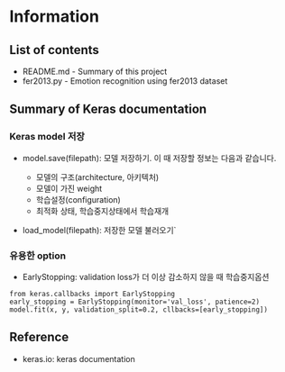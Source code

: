 # Information

## List of contents

* README.md - Summary of this project
* fer2013.py - Emotion recognition using fer2013 dataset

## Summary of Keras documentation 

### Keras model 저장
* model.save(filepath): 모델 저장하기. 이 때 저장할 정보는 다음과 같습니다.
    * 모델의 구조(architecture, 아키텍처)
    * 모델이 가진 weight
    * 학습설정(configuration)
    * 최적화 상태, 학습중지상태에서 학습재개

* load_model(filepath): 저장한 모델 불러오기`

### 유용한 option
* EarlyStopping: validation loss가 더 이상 감소하지 않을 때 학습중지옵션
```buildoutcfg
from keras.callbacks import EarlyStopping
early_stopping = EarlyStopping(monitor='val_loss', patience=2)
model.fit(x, y, validation_split=0.2, cllbacks=[early_stopping])
```

## Reference
* keras.io: keras documentation